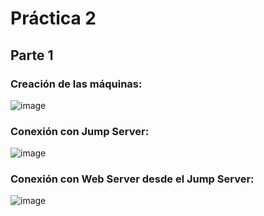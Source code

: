 # Práctica 2

## Parte 1

### Creación de las máquinas:
![image](https://github.com/NCSanto01/ASR/assets/78079809/273bf2e9-a558-45c4-a576-08f08e2b0632)


### Conexión con Jump Server:
![image](https://github.com/NCSanto01/ASR/assets/78079809/de94c819-72cc-40ad-906a-3770f0e8a3db)

### Conexión con Web Server desde el Jump Server:
![image](https://github.com/NCSanto01/ASR/assets/78079809/205cd3fe-3d94-40fa-a2de-b4269980b8f9)


